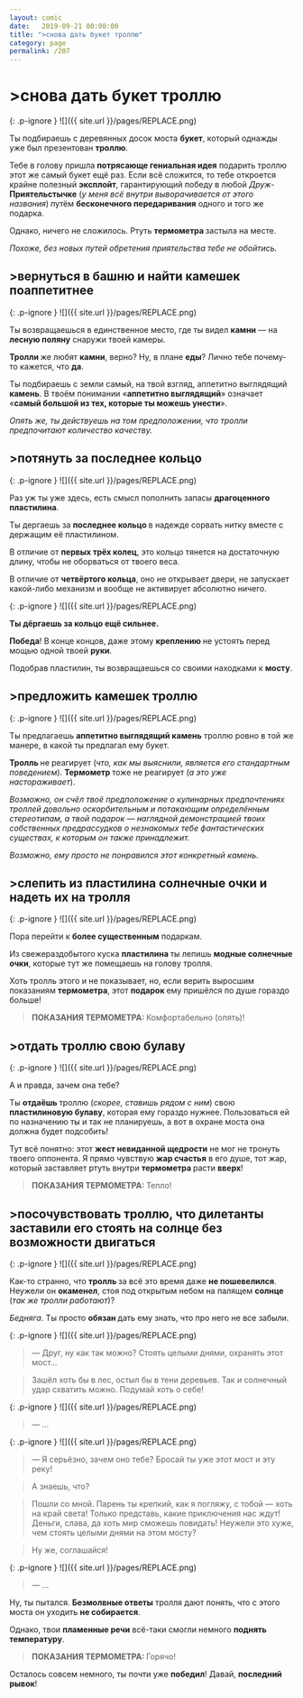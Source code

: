 ```yaml
---
layout: comic
date:   2019-09-21 00:00:00 
title: ">снова дать букет троллю"
category: page
permalink: /207
---
```

# >снова дать букет троллю

{: .p-ignore }
![]({{ site.url }}/pages/REPLACE.png)

Ты подбираешь с деревянных досок моста <strong>букет</strong>, который однажды уже был презентован <strong>троллю</strong>.

Тебе в голову пришла <strong>потрясающе гениальная идея</strong> подарить троллю этот же самый букет ещё раз. Если всё сложится, то тебе откроется крайне полезный <strong>эксплойт</strong>, гарантирующий победу в любой <em>Друж-</em><strong> Приятельстычке</strong> (<em>у меня всё внутри выворачивается от этого названия</em>)<strong> </strong>путём <strong>бесконечного передаривания</strong> одного и того же подарка.

Однако, ничего не сложилось. Ртуть <strong>термометра </strong>застыла на месте. 

<em>Похоже, без новых путей обретения приятельства тебе не обойтись.</em>

## >вернуться в башню и найти камешек поаппетитнее

{: .p-ignore }
![]({{ site.url }}/pages/REPLACE.png)

Ты возвращаешься в единственное место, где ты видел <strong>камни</strong> — на <strong>лесную поляну</strong> снаружи твоей камеры.

<strong>Тролли </strong>же любят <strong>камни</strong>, верно? Ну, в плане <strong>еды</strong>? Лично тебе почему-то кажется, что <strong>да</strong>.

Ты подбираешь с земли самый, на твой взгляд, аппетитно выглядящий<strong> камень</strong>. В твоём понимании «<strong>аппетитно выглядящий</strong>» означает «<strong>самый большой из тех, которые ты можешь унести</strong>».

<em>Опять же, ты действуешь на том предположении, что тролли предпочитают количество качеству.</em>

## >потянуть за последнее кольцо

{: .p-ignore }
![]({{ site.url }}/pages/REPLACE.png)

Раз уж ты уже здесь, есть смысл пополнить запасы <strong>драгоценного пластилина</strong>.

Ты дергаешь за <strong>последнее кольцо </strong>в надежде сорвать нитку вместе с держащим её пластилином.

В отличие от <strong>первых трёх колец</strong>, это кольцо тянется на достаточную длину, чтобы не оборваться от твоего веса.

В отличие от <strong>четвёртого кольца</strong>, оно не открывает двери, не запускает какой-либо механизм и вообще не активирует абсолютно ничего.

{: .p-ignore }
![]({{ site.url }}/pages/REPLACE.png)

<strong>Ты дёргаешь за кольцо ещё сильнее.</strong>

<strong>Победа</strong>! В конце концов, даже этому <strong>креплению </strong>не устоять перед мощью одной твоей <strong>руки</strong>.

Подобрав пластилин, ты возвращаешься со своими находками к <strong>мосту</strong>.

## >предложить камешек троллю

{: .p-ignore }
![]({{ site.url }}/pages/REPLACE.png)

Ты предлагаешь <strong>аппетитно выглядящий камень</strong> троллю ровно в той же манере, в какой ты предлагал ему букет.

<strong>Тролль </strong>не реагирует (<em>что, как мы выяснили, является его стандартным поведением</em>). <strong>Термометр </strong>тоже не реагирует (<em>а это уже настораживает</em>).

<em>Возможно, он счёл твоё предположение о кулинарных предпочтениях троллей довольно оскорбительным и потакающим определённым стереотипам, а твой подарок — наглядной демонстрацией твоих собственных предрассудков о незнакомых тебе фантастических существах, к которым он также принадлежит.</em>

<em>Возможно, ему просто не понравился этот конкретный камень.</em>

## >слепить из пластилина солнечные очки и надеть их на тролля

{: .p-ignore }
![]({{ site.url }}/pages/REPLACE.png)

Пора перейти к <strong>более существенным</strong> подаркам.

Из свежераздобытого куска <strong>пластилина </strong>ты лепишь <strong>модные солнечные очки</strong>, которые тут же помещаешь на голову тролля.

Хоть тролль этого и не показывает, но, если верить выросшим показаниям <strong>термометра</strong>, этот <strong>подарок </strong>ему пришёлся по душе гораздо больше!

<blockquote><strong>ПОКАЗАНИЯ ТЕРМОМЕТРА: </strong>Комфортабельно (опять)!</blockquote>

## >отдать троллю свою булаву

{: .p-ignore }
![]({{ site.url }}/pages/REPLACE.png)

А и правда, зачем она тебе? 

Ты <strong>отдаёшь </strong>троллю (<em>скорее, ставишь рядом с ним</em>) свою <strong>пластилиновую булаву</strong>, которая ему гораздо нужнее.<strong> </strong>Пользоваться ей по назначению ты и так не планируешь, а вот в охране моста она должна будет подсобить!

Тут всё понятно: этот <strong>жест невиданной щедрости</strong> не мог не тронуть твоего оппонента. Я прямо чувствую <strong>жар счастья</strong> в его душе, тот жар, который заставляет ртуть внутри <strong>термометра </strong>расти <strong>вверх</strong>!

<blockquote><strong>ПОКАЗАНИЯ ТЕРМОМЕТРА: </strong>Тепло!</blockquote>

## >посочувствовать троллю, что дилетанты заставили его стоять на солнце без возможности двигаться

{: .p-ignore }
![]({{ site.url }}/pages/REPLACE.png)

Как-то странно, что <strong>тролль </strong>за всё это время даже <strong>не пошевелился</strong>. Неужели он <strong>окаменел</strong>, стоя под открытым небом на палящем <strong>солнце </strong>(<em>так же тролли работают</em>)?

<em>Бедняга</em>. Ты просто <strong>обязан </strong>дать ему знать, что про него не все забыли.

{: .p-ignore }
![]({{ site.url }}/pages/REPLACE.png)

<blockquote>— Друг, ну как так можно? Стоять целыми днями, охранять этот мост…</blockquote>

<blockquote>Зашёл хоть бы в лес, остыл бы в тени деревьев. Так и солнечный удар схватить можно. Подумай хоть о себе!</blockquote>

{: .p-ignore }
![]({{ site.url }}/pages/REPLACE.png)

<blockquote>— …</blockquote>

{: .p-ignore }
![]({{ site.url }}/pages/REPLACE.png)

<blockquote>— Я серьёзно, зачем оно тебе? Бросай ты уже этот мост и эту реку!</blockquote>

<blockquote>А знаешь, что?</blockquote>

<blockquote>Пошли со мной. Парень ты крепкий, как я погляжу, с тобой — хоть на край света! Только представь, какие приключения нас ждут! Деньги, слава, да хоть мир сможешь повидать! Неужели это хуже, чем стоять целыми днями на этом мосту?</blockquote>

<blockquote>Ну же, соглашайся!</blockquote>

{: .p-ignore }
![]({{ site.url }}/pages/REPLACE.png)

<blockquote>— …</blockquote>

Ну, ты пытался. <strong>Безмолвные ответы</strong> тролля дают понять, что с этого моста он уходить <strong>не собирается</strong>.

Однако, твои <strong>пламенные речи</strong> всё-таки смогли немного <strong>поднять температуру</strong>.

<blockquote><strong>ПОКАЗАНИЯ ТЕРМОМЕТРА: </strong>Горячо!</blockquote>

Осталось совсем немного, ты почти уже <strong>победил</strong>! Давай, <strong>последний рывок</strong>!
